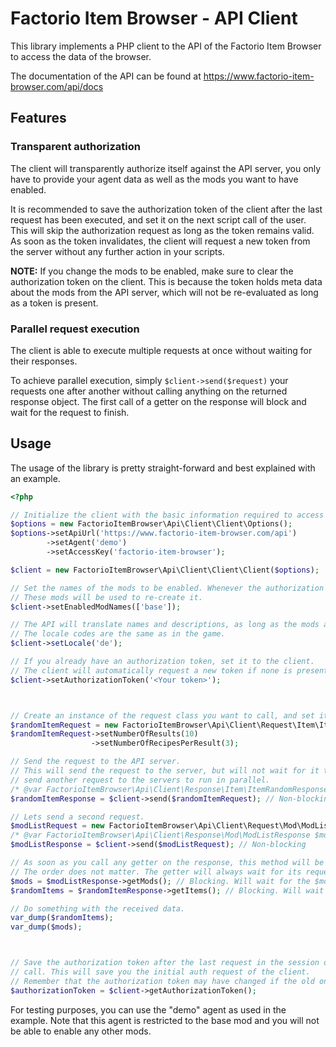 # Factorio Item Browser - API Client

This library implements a PHP client to the API of the Factorio Item Browser to access the data of the browser.

The documentation of the API can be found at https://www.factorio-item-browser.com/api/docs

## Features

### Transparent authorization

The client will transparently authorize itself against the API server, you only have to provide your agent data as well
as the mods you want to have enabled. 

It is recommended to save the authorization token of the client after the last request has been executed, and set it
on the next script call of the user. This will skip the authorization request as long as the token remains valid. As 
soon as the token invalidates, the client will request a new token from the server without any further action in your
scripts.

**NOTE:** If you change the mods to be enabled, make sure to clear the authorization token on the client. This is because 
the token holds meta data about the mods from the API server, which will not be re-evaluated as long as a token is 
present.

### Parallel request execution

The client is able to execute multiple requests at once without waiting for their responses. 

To achieve parallel execution, simply `$client->send($request)` your requests one after another without calling 
anything on the returned response object. The first call of a getter on the response will block and wait for the 
request to finish.

## Usage

The usage of the library is pretty straight-forward and best explained with an example.

```php
<?php 

// Initialize the client with the basic information required to access the API server.
$options = new FactorioItemBrowser\Api\Client\Client\Options();
$options->setApiUrl('https://www.factorio-item-browser.com/api')
        ->setAgent('demo')
        ->setAccessKey('factorio-item-browser');

$client = new FactorioItemBrowser\Api\Client\Client\Client($options);

// Set the names of the mods to be enabled. Whenever the authorization token times out,
// These mods will be used to re-create it.
$client->setEnabledModNames(['base']);

// The API will translate names and descriptions, as long as the mods are providing them.
// The locale codes are the same as in the game.
$client->setLocale('de');

// If you already have an authorization token, set it to the client.
// The client will automatically request a new token if none is present or the old one timed out.
$client->setAuthorizationToken('<Your token>');



// Create an instance of the request class you want to call, and set its parameters.
$randomItemRequest = new FactorioItemBrowser\Api\Client\Request\Item\ItemRandomRequest();
$randomItemRequest->setNumberOfResults(10)
                  ->setNumberOfRecipesPerResult(3);

// Send the request to the API server.
// This will send the request to the server, but will not wait for it to finish. So you can
// send another request to the servers to run in parallel.
/* @var FactorioItemBrowser\Api\Client\Response\Item\ItemRandomResponse $randomItemResponse */
$randomItemResponse = $client->send($randomItemRequest); // Non-blocking

// Lets send a second request.
$modListRequest = new FactorioItemBrowser\Api\Client\Request\Mod\ModListRequest();
/* @var FactorioItemBrowser\Api\Client\Response\Mod\ModListResponse $modListResponse */
$modListResponse = $client->send($modListRequest); // Non-blocking

// As soon as you call any getter on the response, this method will be blocking and wait for the request to finish.
// The order does not matter. The getter will always wait for its request to finish, not on any other ones.
$mods = $modListResponse->getMods(); // Blocking. Will wait for the $modListRequest to finish.
$randomItems = $randomItemResponse->getItems(); // Blocking. Will wait for the $randomItemRequest to finish.

// Do something with the received data.
var_dump($randomItems);
var_dump($mods);



// Save the authorization token after the last request in the session or somewhere and re-use it on the next script
// call. This will save you the initial auth request of the client.
// Remember that the authorization token may have changed if the old one timed out.
$authorizationToken = $client->getAuthorizationToken();
```

For testing purposes, you can use the "demo" agent as used in the example. Note that this agent is restricted to the 
base mod and you will not be able to enable any other mods.
